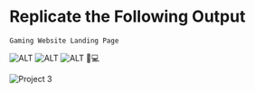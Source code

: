 # Replicate the Following Output

`Gaming Website Landing Page`

![ALT](https://img.shields.io/badge/-HTML-red)
![ALT](https://img.shields.io/badge/-CSS-yellow)
![ALT](https://img.shields.io/badge/-RESPONSIVE-green)
📱💻

<!-- [Click here to Preview Website](https://host-web.netlify.app/) -->

![Project 3](./Gaming%20Landing%20Page.png)
